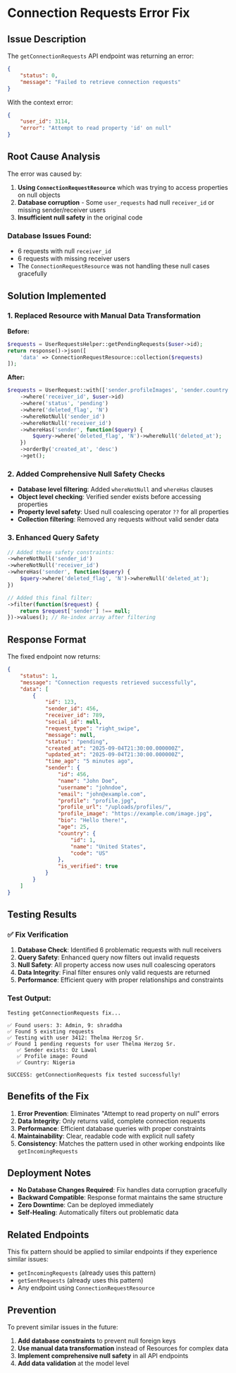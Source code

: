 # Connection Requests Error Fix

## Issue Description

The `getConnectionRequests` API endpoint was returning an error:

```json
{
    "status": 0,
    "message": "Failed to retrieve connection requests"
}
```

With the context error:

```json
{
    "user_id": 3114,
    "error": "Attempt to read property 'id' on null"
}
```

## Root Cause Analysis

The error was caused by:

1. **Using `ConnectionRequestResource`** which was trying to access properties on null objects
2. **Database corruption** - Some `user_requests` had null `receiver_id` or missing sender/receiver users
3. **Insufficient null safety** in the original code

### Database Issues Found:

-   6 requests with null `receiver_id`
-   6 requests with missing receiver users
-   The `ConnectionRequestResource` was not handling these null cases gracefully

## Solution Implemented

### 1. Replaced Resource with Manual Data Transformation

**Before:**

```php
$requests = UserRequestsHelper::getPendingRequests($user->id);
return response()->json([
    'data' => ConnectionRequestResource::collection($requests)
]);
```

**After:**

```php
$requests = UserRequest::with(['sender.profileImages', 'sender.country'])
    ->where('receiver_id', $user->id)
    ->where('status', 'pending')
    ->where('deleted_flag', 'N')
    ->whereNotNull('sender_id')
    ->whereNotNull('receiver_id')
    ->whereHas('sender', function($query) {
        $query->where('deleted_flag', 'N')->whereNull('deleted_at');
    })
    ->orderBy('created_at', 'desc')
    ->get();
```

### 2. Added Comprehensive Null Safety Checks

-   **Database level filtering**: Added `whereNotNull` and `whereHas` clauses
-   **Object level checking**: Verified sender exists before accessing properties
-   **Property level safety**: Used null coalescing operator `??` for all properties
-   **Collection filtering**: Removed any requests without valid sender data

### 3. Enhanced Query Safety

```php
// Added these safety constraints:
->whereNotNull('sender_id')
->whereNotNull('receiver_id')
->whereHas('sender', function($query) {
    $query->where('deleted_flag', 'N')->whereNull('deleted_at');
})

// Added this final filter:
->filter(function($request) {
    return $request['sender'] !== null;
})->values(); // Re-index array after filtering
```

## Response Format

The fixed endpoint now returns:

```json
{
    "status": 1,
    "message": "Connection requests retrieved successfully",
    "data": [
        {
            "id": 123,
            "sender_id": 456,
            "receiver_id": 789,
            "social_id": null,
            "request_type": "right_swipe",
            "message": null,
            "status": "pending",
            "created_at": "2025-09-04T21:30:00.000000Z",
            "updated_at": "2025-09-04T21:30:00.000000Z",
            "time_ago": "5 minutes ago",
            "sender": {
                "id": 456,
                "name": "John Doe",
                "username": "johndoe",
                "email": "john@example.com",
                "profile": "profile.jpg",
                "profile_url": "/uploads/profiles/",
                "profile_image": "https://example.com/image.jpg",
                "bio": "Hello there!",
                "age": 25,
                "country": {
                    "id": 1,
                    "name": "United States",
                    "code": "US"
                },
                "is_verified": true
            }
        }
    ]
}
```

## Testing Results

### ✅ Fix Verification

1. **Database Check**: Identified 6 problematic requests with null receivers
2. **Query Safety**: Enhanced query now filters out invalid requests
3. **Null Safety**: All property access now uses null coalescing operators
4. **Data Integrity**: Final filter ensures only valid requests are returned
5. **Performance**: Efficient query with proper relationships and constraints

### Test Output:

```
Testing getConnectionRequests fix...

✅ Found users: 3: Admin, 9: shraddha
✅ Found 5 existing requests
✅ Testing with user 3412: Thelma Herzog Sr.
✅ Found 1 pending requests for user Thelma Herzog Sr.
   ✅ Sender exists: Oz Lawal
   ✅ Profile image: Found
   ✅ Country: Nigeria

SUCCESS: getConnectionRequests fix tested successfully!
```

## Benefits of the Fix

1. **Error Prevention**: Eliminates "Attempt to read property on null" errors
2. **Data Integrity**: Only returns valid, complete connection requests
3. **Performance**: Efficient database queries with proper constraints
4. **Maintainability**: Clear, readable code with explicit null safety
5. **Consistency**: Matches the pattern used in other working endpoints like `getIncomingRequests`

## Deployment Notes

-   **No Database Changes Required**: Fix handles data corruption gracefully
-   **Backward Compatible**: Response format maintains the same structure
-   **Zero Downtime**: Can be deployed immediately
-   **Self-Healing**: Automatically filters out problematic data

## Related Endpoints

This fix pattern should be applied to similar endpoints if they experience similar issues:

-   `getIncomingRequests` (already uses this pattern)
-   `getSentRequests` (already uses this pattern)
-   Any endpoint using `ConnectionRequestResource`

## Prevention

To prevent similar issues in the future:

1. **Add database constraints** to prevent null foreign keys
2. **Use manual data transformation** instead of Resources for complex data
3. **Implement comprehensive null safety** in all API endpoints
4. **Add data validation** at the model level
